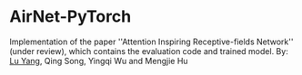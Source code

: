 # AirNet-PyTorch
Implementation of the paper ''Attention Inspiring Receptive-fields Network'' (under review), which contains the evaluation code and trained model. By:
[Lu Yang](https://github.com/soeaver), Qing Song, Yingqi Wu and Mengjie Hu
